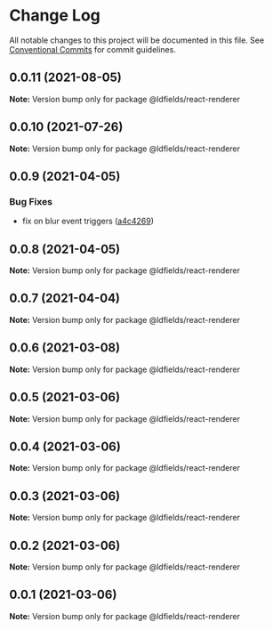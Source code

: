 # Change Log

All notable changes to this project will be documented in this file.
See [Conventional Commits](https://conventionalcommits.org) for commit guidelines.

## 0.0.11 (2021-08-05)

**Note:** Version bump only for package @ldfields/react-renderer





## 0.0.10 (2021-07-26)

**Note:** Version bump only for package @ldfields/react-renderer





## 0.0.9 (2021-04-05)


### Bug Fixes

* fix on blur event triggers ([a4c4269](https://github.com/schimatos/LDfields/commit/a4c42696fcfaec2c0fe1dfa180a9b059cddbe27c))





## 0.0.8 (2021-04-05)

**Note:** Version bump only for package @ldfields/react-renderer





## 0.0.7 (2021-04-04)

**Note:** Version bump only for package @ldfields/react-renderer





## 0.0.6 (2021-03-08)

**Note:** Version bump only for package @ldfields/react-renderer





## 0.0.5 (2021-03-06)

**Note:** Version bump only for package @ldfields/react-renderer





## 0.0.4 (2021-03-06)

**Note:** Version bump only for package @ldfields/react-renderer





## 0.0.3 (2021-03-06)

**Note:** Version bump only for package @ldfields/react-renderer





## 0.0.2 (2021-03-06)

**Note:** Version bump only for package @ldfields/react-renderer





## 0.0.1 (2021-03-06)

**Note:** Version bump only for package @ldfields/react-renderer
